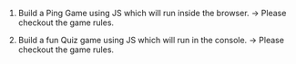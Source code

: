 1. Build a Ping Game using JS which will run inside the browser.
   -> Please checkout the game rules.

2. Build a fun Quiz game using JS which will run in the console.
   -> Please checkout the game rules.
